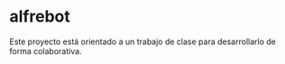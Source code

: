 # alfrebot
Este proyecto está orientado a un trabajo de clase para desarrollarlo de forma colaborativa.
